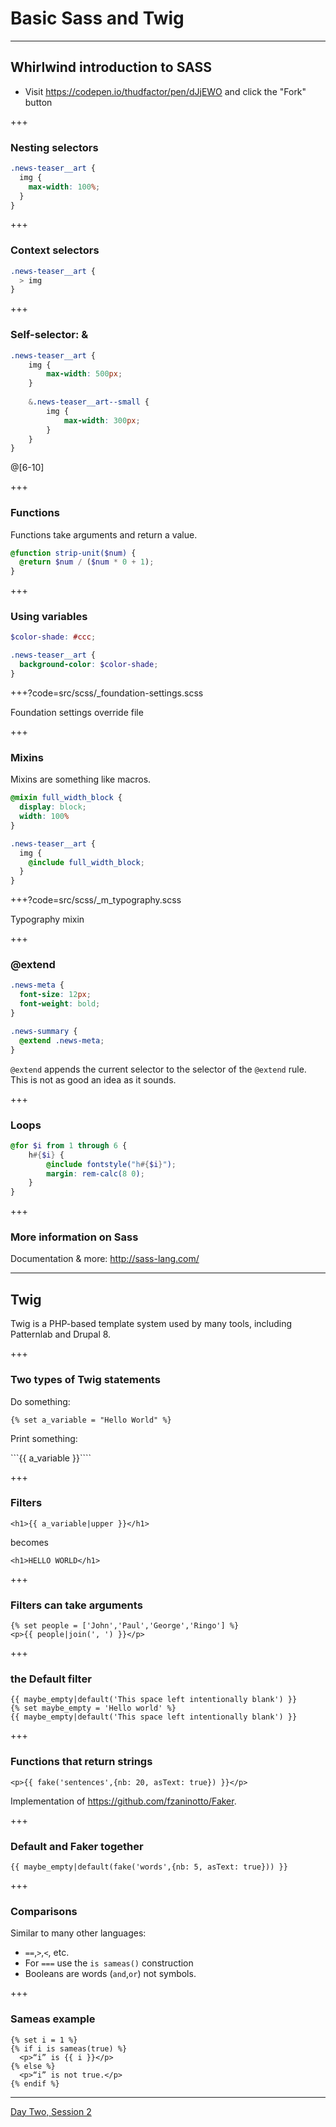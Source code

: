 # Basic Sass and Twig

---

## Whirlwind introduction to SASS

- Visit https://codepen.io/thudfactor/pen/dJjEWO and click the "Fork" button

+++

### Nesting selectors

```scss
.news-teaser__art {
  img {
    max-width: 100%;
  }
}
```

+++ 

### Context selectors

```scss
.news-teaser__art {
  > img
}
```

+++


### Self-selector: &

```scss
.news-teaser__art {
	img {
		max-width: 500px;
	}	
	
	&.news-teaser__art--small {
		img {
			max-width: 300px;	
		}
	}
}
```

@[6-10]

+++

### Functions

Functions take arguments and return a value. 

```scss
@function strip-unit($num) {
  @return $num / ($num * 0 + 1);
}
```

+++

### Using variables 

```scss
$color-shade: #ccc;

.news-teaser__art {
  background-color: $color-shade;
}
```

+++?code=src/scss/_foundation-settings.scss

Foundation settings override file

+++

### Mixins

Mixins are something like macros.

```scss
@mixin full_width_block {
  display: block;
  width: 100%
}

.news-teaser__art {
  img {
    @include full_width_block;
  }
}
```

+++?code=src/scss/_m_typography.scss

Typography mixin  

+++

### @extend

```scss
.news-meta {
  font-size: 12px;
  font-weight: bold;
}

.news-summary {
  @extend .news-meta;
}
```

`@extend` appends the current selector to the selector of the `@extend` rule. This is not as good an idea as it sounds.

+++

### Loops

```scss
@for $i from 1 through 6 {
	h#{$i} {
		@include fontstyle("h#{$i}");
		margin: rem-calc(8 0);
	}
}
```

+++

### More information on Sass

Documentation & more: http://sass-lang.com/

---

## Twig 

Twig is a PHP-based template system used by many tools, including Patternlab and Drupal 8.

+++ 

### Two types of Twig statements

Do something: 

```{% set a_variable = "Hello World" %}```

Print something: 

```{{ a_variable }}````

+++

### Filters

```twig
<h1>{{ a_variable|upper }}</h1>
```

becomes

```twig
<h1>HELLO WORLD</h1>
```

+++ 
### Filters can take arguments

```twig
{% set people = ['John','Paul','George','Ringo'] %}
<p>{{ people|join(', ') }}</p>
```

+++
### the Default filter

```twig
{{ maybe_empty|default('This space left intentionally blank') }}
{% set maybe_empty = 'Hello world' %}
{{ maybe_empty|default('This space left intentionally blank') }}
```

+++
### Functions that return strings

```twig
<p>{{ fake('sentences',{nb: 20, asText: true}) }}</p>
```

Implementation of https://github.com/fzaninotto/Faker.

+++ 

### Default and Faker together

```twig
{{ maybe_empty|default(fake('words',{nb: 5, asText: true})) }}
```

+++

### Comparisons

Similar to many other languages:

- `==`,`>`,`<`, etc.
- For `===` use the `is sameas()` construction
- Booleans are words (`and`,`or`) not symbols.

+++

### Sameas example

```twig
{% set i = 1 %}
{% if i is sameas(true) %}
  <p>“i” is {{ i }}</p>
{% else %}
  <p>“i” is not true.</p>
{% endif %}
```

---

[Day Two, Session 2](https://gitpitch.com/thudfactor/coi-training?p=14)